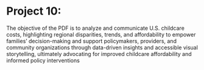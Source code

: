 # Project 10: 

The objective of the PDF is to analyze and communicate U.S. childcare costs, highlighting regional disparities, trends, and affordability to empower families’ decision-making and support policymakers, providers, and community organizations through data-driven insights and accessible visual storytelling, ultimately advocating for improved childcare affordability and informed policy interventions
```